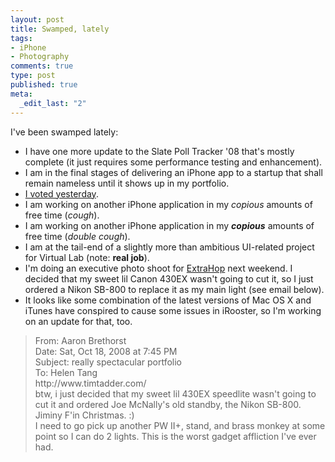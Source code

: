 ```yaml
--- 
layout: post
title: Swamped, lately
tags: 
- iPhone
- Photography
comments: true
type: post
published: true
meta: 
  _edit_last: "2"
---
```

I've been swamped lately:
<ul>
	<li>I have one more update to the Slate Poll Tracker '08 that's mostly complete (it just requires some performance testing and enhancement).</li>
	<li>I am in the final stages of delivering an iPhone app to a startup that shall remain nameless until it shows up in my portfolio.</li>
	<li><a href="http://flickr.com/photos/aaronbrethorst/2950271979/">I voted yesterday</a>.</li>
	<li>I am working on another iPhone application in my <em>copious</em> amounts of free time (<em>cough</em>).</li>
	<li>I am working on another iPhone application in my <em><strong>copious</strong></em> amounts of free time (<em>double cough</em>).</li>
	<li>I am at the tail-end of a slightly more than ambitious UI-related project for Virtual Lab (note: <strong>real job</strong>).</li>
	<li>I'm doing an executive photo shoot for <a href="http://www.extrahop.com/">ExtraHop</a> next weekend. I decided that my sweet lil Canon 430EX wasn't going to cut it, so I just ordered a Nikon SB-800 to replace it as my main light (see email below).</li>
	<li>It looks like some combination of the latest versions of Mac OS X and iTunes have conspired to cause some issues in iRooster, so I'm working on an update for that, too.</li>
</ul>
<div>
<blockquote>
<div>From: Aaron Brethorst</div>
<div>Date: Sat, Oct 18, 2008 at 7:45 PM</div>
<div>Subject: really spectacular portfolio</div>
<div>To: Helen Tang</div>
<div></div>
<div>http://www.timtadder.com/</div>
<div></div>
<div>btw, i just decided that my sweet lil 430EX speedlite wasn't going to cut it and ordered Joe McNally's old standby, the Nikon SB-800. Jiminy F'in Christmas. :)</div>
<div></div>
<div>I need to go pick up another PW II+, stand, and brass monkey at some point so I can do 2 lights. This is the worst gadget affliction I've ever had.</div></blockquote>
</div>
